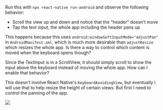 
Run this with `npx react-native run-android` and observe the following behavior:

* Scroll the view up and down and notice that the "header" doesn't move
* Tap the text input, the whole app including the header pans up

This happens because this uses `android:windowSoftInputMode="adjustPan"` in `AndroidManifest.xml`, which is much more desirable than `adjustResize` which resizes the whole app. Is there a way to control which content is moved when the keyboard opens though?

Since the TextInput is in a ScrollView, it should simply scroll to show the input above the keyboard instead of moving the whole app. How can I enable that behavior?

This doesn't involve React Native's `KeyboardAvoidingView`, but eventually I will use that to help resize the height of certain views. But first I need to control the panning of the app.


![](http://jlongster.com/s/upload/f395eb8a-7e1d-4760-bfe4-81466fd5aaed.gif)